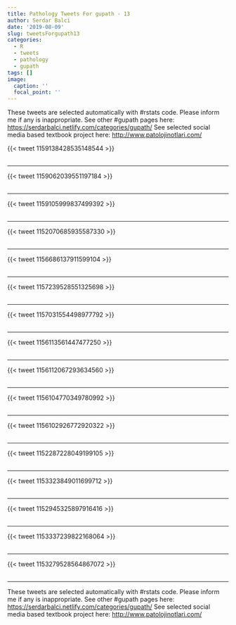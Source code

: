 ```yaml
---
title: Pathology Tweets For gupath - 13
author: Serdar Balci
date: '2019-08-09'
slug: tweetsForgupath13
categories:
  - R
  - tweets
  - pathology
  - gupath
tags: []
image:
  caption: ''
  focal_point: ''
---
```



These tweets are selected automatically with #rstats code. Please inform me if any is inappropriate.
See other #gupath pages here: https://serdarbalci.netlify.com/categories/gupath/ 
See selected social media based textbook project here: http://www.patolojinotlari.com/

{{< tweet 1159138428535148544 >}}
<br>
<br>
<hr>
{{< tweet 1159062039551197184 >}}
<br>
<br>
<hr>
{{< tweet 1159105999837499392 >}}
<br>
<br>
<hr>
{{< tweet 1152070685935587330 >}}
<br>
<br>
<hr>
{{< tweet 1156686137911599104 >}}
<br>
<br>
<hr>
{{< tweet 1157239528551325698 >}}
<br>
<br>
<hr>
{{< tweet 1157031554498977792 >}}
<br>
<br>
<hr>
{{< tweet 1156113561447477250 >}}
<br>
<br>
<hr>
{{< tweet 1156112067293634560 >}}
<br>
<br>
<hr>
{{< tweet 1156104770349780992 >}}
<br>
<br>
<hr>
{{< tweet 1156102926772920322 >}}
<br>
<br>
<hr>
{{< tweet 1152287228049199105 >}}
<br>
<br>
<hr>
{{< tweet 1153323849011699712 >}}
<br>
<br>
<hr>
{{< tweet 1152945325897916416 >}}
<br>
<br>
<hr>
{{< tweet 1153337239822168064 >}}
<br>
<br>
<hr>
{{< tweet 1153279528564867072 >}}
<br>
<br>
<hr>


These tweets are selected automatically with #rstats code. Please inform me if any is inappropriate.
See other #gupath pages here: https://serdarbalci.netlify.com/categories/gupath/ 
See selected social media based textbook project here: http://www.patolojinotlari.com/
